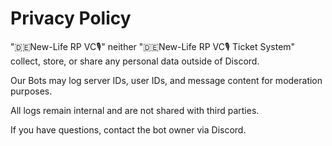 # Privacy Policy

"🇩🇪New-Life RP VC🎙️" neither "🇩🇪New-Life RP VC🎙️ Ticket System" collect, store, or share any personal data outside of Discord.

Our Bots may log server IDs, user IDs, and message content for moderation purposes.

All logs remain internal and are not shared with third parties.

If you have questions, contact the bot owner via Discord.
